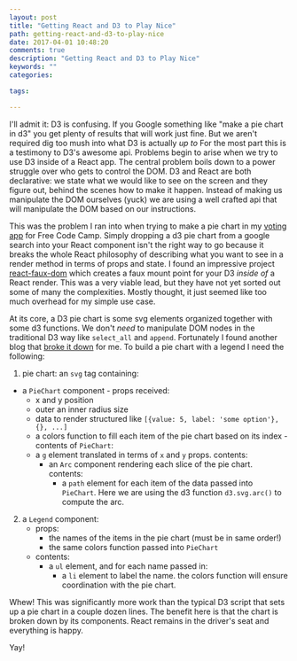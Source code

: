 ```yaml
---
layout: post
title: "Getting React and D3 to Play Nice"
path: getting-react-and-d3-to-play-nice
date: 2017-04-01 10:48:20
comments: true
description: "Getting React and D3 to Play Nice"
keywords: ""
categories:

tags:

---
```


I'll admit it: D3 is confusing. If you Google something like "make a pie chart in d3" you get plenty of results that will work just fine. But we aren't required dig too mush into what D3 is actually _up to_ For the most part this is a testimony to D3's awesome api. Problems begin to arise when we try to use D3 inside of a React app. The central problem boils down to a power struggle over who gets to control the DOM. D3 and React are both declarative: we state what we would like to see on the screen and they figure out, behind the scenes how to make it happen. Instead of making us manipulate the DOM ourselves (yuck) we are using a well crafted api that will manipulate the DOM based on our instructions.

This was the problem I ran into when trying to make a pie chart in my [voting app](https://github.com/jstoebel/voting) for Free Code Camp. Simply dropping a d3 pie chart from a google search into your React component isn't the right way to go because it breaks the whole React philosophy of describing what you want to see in a render method in terms of props and state. I found an impressive project [react-faux-dom](https://github.com/Olical/react-faux-dom) which creates a faux mount point for your D3 _inside of_ a React render. This was a very viable lead, but they have not yet sorted out some of many the complexities. Mostly thought, it just seemed like too much overhead for my simple use case.

At its core, a D3 pie chart is some svg elements organized together with some d3 functions. We don't _need_ to manipulate DOM nodes in the traditional D3 way like `select_all` and `append`. Fortunately I found another blog that [broke it down](https://swizec.com/blog/how-to-make-a-piechart-using-react-and-d3/swizec/6785) for me.  To build a pie chart with a legend I need the following:

 1. pie chart: an `svg` tag containing:
   - a `PieChart` component
    - props received:
      - x and y position
      - outer an inner radius size
      - data to render structured like `[{value: 5, label: 'some option'}, {}, ...]`
      - a colors function to fill each item of the pie chart based on its index
    - contents of `PieChart`:
      - a `g` element translated in terms of `x` and `y` props. contents:
        - an `Arc` component rendering each slice of the pie chart. contents:
          - a `path` element for each item of the data passed into `PieChart`. Here we are using the d3 function `d3.svg.arc()` to compute the arc.

 2. a `Legend` component:
    - props:
      - the names of the items in the pie chart (must be in same order!)
      - the same colors function passed into `PieChart`
    - contents:
      - a `ul` element, and for each name passed in:
        - a `li` element to label the name. the colors function will ensure coordination with the pie chart.

Whew! This was significantly more work than the typical D3 script that sets up a pie chart in a couple dozen lines. The benefit here is that the chart is broken down by its components. React remains in the driver's seat and everything is happy.

Yay!
